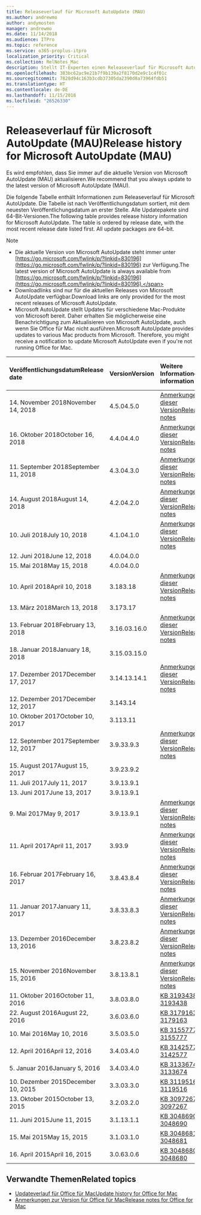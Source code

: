 ```yaml
---
title: Releaseverlauf für Microsoft AutoUpdate (MAU)
ms.author: andrewmo
author: andymosten
manager: andrewmo
ms.date: 11/14/2018
ms.audience: ITPro
ms.topic: reference
ms.service: o365-proplus-itpro
localization_priority: Critical
ms.collection: RelNotes_Mac
description: Stellt IT-Experten einen Releaseverlauf für Microsoft AutoUpdate (MAU) zur Verfügung.
ms.openlocfilehash: 383bc62ac9e21b7f9b139a2f8170d2e9c1c4f01c
ms.sourcegitcommit: 7828d94c163b3cdb37305da2390d8a73964fdb51
ms.translationtype: HT
ms.contentlocale: de-DE
ms.lasthandoff: 11/15/2018
ms.locfileid: "26526330"
---
```

# <a name="release-history-for-microsoft-autoupdate-mau"></a><span data-ttu-id="3de6e-103">Releaseverlauf für Microsoft AutoUpdate (MAU)</span><span class="sxs-lookup"><span data-stu-id="3de6e-103">Release history for Microsoft AutoUpdate (MAU)</span></span>
 
<span data-ttu-id="3de6e-104">Es wird empfohlen, dass Sie immer auf die aktuelle Version von Microsoft AutoUpdate (MAU) aktualisieren.</span><span class="sxs-lookup"><span data-stu-id="3de6e-104">We recommend that you always update to the latest version of Microsoft AutoUpdate (MAU).</span></span>

<span data-ttu-id="3de6e-p101">Die folgende Tabelle enthält Informationen zum Releaseverlauf für Microsoft AutoUpdate. Die Tabelle ist nach Veröffentlichungsdatum sortiert, mit dem neuesten Veröffentlichungsdatum an erster Stelle. Alle Updatepakete sind 64-Bit-Versionen.</span><span class="sxs-lookup"><span data-stu-id="3de6e-p101">The following table provides release history information for Microsoft AutoUpdate. The table is ordered by release date, with the most recent release date listed first. All update packages are 64-bit.</span></span>


> [!NOTE]
> - <span data-ttu-id="3de6e-108">Die aktuelle Version von Microsoft AutoUpdate steht immer unter [https://go.microsoft.com/fwlink/p/?linkid=830196](https://go.microsoft.com/fwlink/p/?linkid=830196) zur Verfügung.</span><span class="sxs-lookup"><span data-stu-id="3de6e-108">The latest version of Microsoft AutoUpdate is always available from [https://go.microsoft.com/fwlink/p/?linkid=830196](https://go.microsoft.com/fwlink/p/?linkid=830196).</span></span>
> - <span data-ttu-id="3de6e-109">Downloadlinks sind nur für die aktuellen Releases von Microsoft AutoUpdate verfügbar.</span><span class="sxs-lookup"><span data-stu-id="3de6e-109">Download links are only provided for the most recent releases of Microsoft AutoUpdate.</span></span>
> - <span data-ttu-id="3de6e-p102">Microsoft AutoUpdate stellt Updates für verschiedene Mac-Produkte von Microsoft bereit. Daher erhalten Sie möglicherweise eine Benachrichtigung zum Aktualisieren von Microsoft AutoUpdate, auch wenn Sie Office für Mac nicht ausführen.</span><span class="sxs-lookup"><span data-stu-id="3de6e-p102">Microsoft AutoUpdate provides updates to various Mac products from Microsoft. Therefore, you might receive a notification to update Microsoft AutoUpdate even if you're not running Office for Mac.</span></span>
  
|<span data-ttu-id="3de6e-112">**Veröffentlichungsdatum**</span><span class="sxs-lookup"><span data-stu-id="3de6e-112">**Release date**</span></span>|<span data-ttu-id="3de6e-113">**Version**</span><span class="sxs-lookup"><span data-stu-id="3de6e-113">**Version**</span></span>|<span data-ttu-id="3de6e-114">**Weitere Informationen**</span><span class="sxs-lookup"><span data-stu-id="3de6e-114">**More information**</span></span>|<span data-ttu-id="3de6e-115">**Downloadlink für Updatepaket**</span><span class="sxs-lookup"><span data-stu-id="3de6e-115">**Download link for the update package**</span></span>|
|:-----|:-----|:-----|:-----|
|<span data-ttu-id="3de6e-116">14. November 2018</span><span class="sxs-lookup"><span data-stu-id="3de6e-116">November 14, 2018</span></span> <br/> |<span data-ttu-id="3de6e-117">4.5.0</span><span class="sxs-lookup"><span data-stu-id="3de6e-117">4.5.0</span></span> <br/> |[<span data-ttu-id="3de6e-118">Anmerkungen zu dieser Version</span><span class="sxs-lookup"><span data-stu-id="3de6e-118">Release notes</span></span>](release-notes-office-for-mac.md#november-2018-release) <br/> |[<span data-ttu-id="3de6e-119">MAU 4.5.0 herunterladen</span><span class="sxs-lookup"><span data-stu-id="3de6e-119">Download MAU 4.1.0</span></span>](https://go.microsoft.com/fwlink/p/?linkid=830196) <br/> |
|<span data-ttu-id="3de6e-120">16. Oktober 2018</span><span class="sxs-lookup"><span data-stu-id="3de6e-120">October 16, 2018</span></span> <br/> |<span data-ttu-id="3de6e-121">4.4.0</span><span class="sxs-lookup"><span data-stu-id="3de6e-121">4.4.0</span></span> <br/> |[<span data-ttu-id="3de6e-122">Anmerkungen zu dieser Version</span><span class="sxs-lookup"><span data-stu-id="3de6e-122">Release notes</span></span>](release-notes-office-for-mac.md#october-2018-release) <br/> |[<span data-ttu-id="3de6e-123">MAU 4.4.0 herunterladen</span><span class="sxs-lookup"><span data-stu-id="3de6e-123">Download MAU 4.1.0</span></span>](https://go.microsoft.com/fwlink/p/?linkid=830196) <br/> |
|<span data-ttu-id="3de6e-124">11. September 2018</span><span class="sxs-lookup"><span data-stu-id="3de6e-124">September 11, 2018</span></span>  <br/> |<span data-ttu-id="3de6e-125">4.3.0</span><span class="sxs-lookup"><span data-stu-id="3de6e-125">4.3.0</span></span>  <br/> |[<span data-ttu-id="3de6e-126">Anmerkungen zu dieser Version</span><span class="sxs-lookup"><span data-stu-id="3de6e-126">Release notes</span></span>](release-notes-office-for-mac.md#september-2018-release) <br/> |[<span data-ttu-id="3de6e-127">MAU 4.3.0 herunterladen</span><span class="sxs-lookup"><span data-stu-id="3de6e-127">Download MAU 4.1.0</span></span>](https://officecdn.microsoft.com/pr/C1297A47-86C4-4C1F-97FA-950631F94777/OfficeMac/Microsoft_AutoUpdate_4.3.18090901_Updater.pkg) <br/> |
|<span data-ttu-id="3de6e-128">14. August 2018</span><span class="sxs-lookup"><span data-stu-id="3de6e-128">August 14, 2018</span></span>  <br/> |<span data-ttu-id="3de6e-129">4.2.0</span><span class="sxs-lookup"><span data-stu-id="3de6e-129">4.2.0</span></span>  <br/> |[<span data-ttu-id="3de6e-130">Anmerkungen zu dieser Version</span><span class="sxs-lookup"><span data-stu-id="3de6e-130">Release notes</span></span>](release-notes-office-for-mac.md#august-2018-release) <br/> |[<span data-ttu-id="3de6e-131">MAU 4.2.0 herunterladen</span><span class="sxs-lookup"><span data-stu-id="3de6e-131">Download MAU 4.1.0</span></span>](https://officecdn.microsoft.com/pr/C1297A47-86C4-4C1F-97FA-950631F94777/OfficeMac/Microsoft_AutoUpdate_4.2.18081201_Updater.pkg) <br/> |
|<span data-ttu-id="3de6e-132">10. Juli 2018</span><span class="sxs-lookup"><span data-stu-id="3de6e-132">July 10, 2018</span></span>  <br/> |<span data-ttu-id="3de6e-133">4.1.0</span><span class="sxs-lookup"><span data-stu-id="3de6e-133">4.1.0</span></span>  <br/> |[<span data-ttu-id="3de6e-134">Anmerkungen zu dieser Version</span><span class="sxs-lookup"><span data-stu-id="3de6e-134">Release notes</span></span>](release-notes-office-for-mac.md#july-2018-release) <br/> |[<span data-ttu-id="3de6e-135">MAU 4.1.0 herunterladen</span><span class="sxs-lookup"><span data-stu-id="3de6e-135">Download MAU 4.1.0</span></span>](https://officecdn.microsoft.com/pr/C1297A47-86C4-4C1F-97FA-950631F94777/OfficeMac/Microsoft_AutoUpdate_4.1.18070902_Updater.pkg) <br/> |
|<span data-ttu-id="3de6e-136">12. Juni 2018</span><span class="sxs-lookup"><span data-stu-id="3de6e-136">June 12, 2018</span></span>  <br/> |<span data-ttu-id="3de6e-137">4.0.0</span><span class="sxs-lookup"><span data-stu-id="3de6e-137">4.0.0</span></span>  <br/> |||
|<span data-ttu-id="3de6e-138">15. Mai 2018</span><span class="sxs-lookup"><span data-stu-id="3de6e-138">May 15, 2018</span></span>  <br/> |<span data-ttu-id="3de6e-139">4.0.0</span><span class="sxs-lookup"><span data-stu-id="3de6e-139">4.0.0</span></span>  <br/> |||
|<span data-ttu-id="3de6e-140">10. April 2018</span><span class="sxs-lookup"><span data-stu-id="3de6e-140">April 10, 2018</span></span>  <br/> |<span data-ttu-id="3de6e-141">3.18</span><span class="sxs-lookup"><span data-stu-id="3de6e-141">3.18</span></span>  <br/> |[<span data-ttu-id="3de6e-142">Anmerkungen zu dieser Version</span><span class="sxs-lookup"><span data-stu-id="3de6e-142">Release notes</span></span>](release-notes-office-for-mac.md#april-2018-release) <br/> ||
|<span data-ttu-id="3de6e-143">13. März 2018</span><span class="sxs-lookup"><span data-stu-id="3de6e-143">March 13, 2018</span></span>  <br/> |<span data-ttu-id="3de6e-144">3.17</span><span class="sxs-lookup"><span data-stu-id="3de6e-144">3.17</span></span>  <br/> |||
|<span data-ttu-id="3de6e-145">13. Februar 2018</span><span class="sxs-lookup"><span data-stu-id="3de6e-145">February 13, 2018</span></span>  <br/> |<span data-ttu-id="3de6e-146">3.16.0</span><span class="sxs-lookup"><span data-stu-id="3de6e-146">3.16.0</span></span>  <br/> |[<span data-ttu-id="3de6e-147">Anmerkungen zu dieser Version</span><span class="sxs-lookup"><span data-stu-id="3de6e-147">Release notes</span></span>](release-notes-office-for-mac.md#february-2018-release) <br/> | <br/> |
|<span data-ttu-id="3de6e-148">18. Januar 2018</span><span class="sxs-lookup"><span data-stu-id="3de6e-148">January 18, 2018</span></span>  <br/> |<span data-ttu-id="3de6e-149">3.15.0</span><span class="sxs-lookup"><span data-stu-id="3de6e-149">3.15.0</span></span>  <br/> |<br/> |
|<span data-ttu-id="3de6e-150">17. Dezember 2017</span><span class="sxs-lookup"><span data-stu-id="3de6e-150">December 17, 2017</span></span>  <br/> |<span data-ttu-id="3de6e-151">3.14.1</span><span class="sxs-lookup"><span data-stu-id="3de6e-151">3.14.1</span></span>  <br/> |[<span data-ttu-id="3de6e-152">Anmerkungen zu dieser Version</span><span class="sxs-lookup"><span data-stu-id="3de6e-152">Release notes</span></span>](release-notes-office-for-mac.md#december-2017-release) <br/> | <br/> |
|<span data-ttu-id="3de6e-153">12. Dezember 2017</span><span class="sxs-lookup"><span data-stu-id="3de6e-153">December 12, 2017</span></span>  <br/> |<span data-ttu-id="3de6e-154">3.14</span><span class="sxs-lookup"><span data-stu-id="3de6e-154">3.14</span></span>  <br/> ||  <br/> |
|<span data-ttu-id="3de6e-155">10. Oktober 2017</span><span class="sxs-lookup"><span data-stu-id="3de6e-155">October 10, 2017</span></span>  <br/> |<span data-ttu-id="3de6e-156">3.11</span><span class="sxs-lookup"><span data-stu-id="3de6e-156">3.11</span></span>  <br/> ||<br/> |
|<span data-ttu-id="3de6e-157">12. September 2017</span><span class="sxs-lookup"><span data-stu-id="3de6e-157">September 12, 2017</span></span>  <br/> |<span data-ttu-id="3de6e-158">3.9.3</span><span class="sxs-lookup"><span data-stu-id="3de6e-158">3.9.3</span></span>  <br/> |[<span data-ttu-id="3de6e-159">Anmerkungen zu dieser Version</span><span class="sxs-lookup"><span data-stu-id="3de6e-159">Release notes</span></span>](release-notes-office-for-mac.md#september-2017-release) <br/> |<br/> |
|<span data-ttu-id="3de6e-160">15. August 2017</span><span class="sxs-lookup"><span data-stu-id="3de6e-160">August 15, 2017</span></span>  <br/> |<span data-ttu-id="3de6e-161">3.9.2</span><span class="sxs-lookup"><span data-stu-id="3de6e-161">3.9.2</span></span>  <br/> || <br/> |
|<span data-ttu-id="3de6e-162">11. Juli 2017</span><span class="sxs-lookup"><span data-stu-id="3de6e-162">July 11, 2017</span></span>  <br/> |<span data-ttu-id="3de6e-163">3.9.1</span><span class="sxs-lookup"><span data-stu-id="3de6e-163">3.9.1</span></span>  <br/> || <br/> |
|<span data-ttu-id="3de6e-164">13. Juni 2017</span><span class="sxs-lookup"><span data-stu-id="3de6e-164">June 13, 2017</span></span>  <br/> |<span data-ttu-id="3de6e-165">3.9.1</span><span class="sxs-lookup"><span data-stu-id="3de6e-165">3.9.1</span></span>  <br/> || <br/> |
|<span data-ttu-id="3de6e-166">9. Mai 2017</span><span class="sxs-lookup"><span data-stu-id="3de6e-166">May 9, 2017</span></span>  <br/> |<span data-ttu-id="3de6e-167">3.9.1</span><span class="sxs-lookup"><span data-stu-id="3de6e-167">3.9.1</span></span>  <br/> |[<span data-ttu-id="3de6e-168">Anmerkungen zu dieser Version</span><span class="sxs-lookup"><span data-stu-id="3de6e-168">Release notes</span></span>](release-notes-office-for-mac.md#may-2017-release) <br/> | <br/> |
|<span data-ttu-id="3de6e-169">11. April 2017</span><span class="sxs-lookup"><span data-stu-id="3de6e-169">April 11, 2017</span></span>  <br/> |<span data-ttu-id="3de6e-170">3.9</span><span class="sxs-lookup"><span data-stu-id="3de6e-170">3.9</span></span>  <br/> |[<span data-ttu-id="3de6e-171">Anmerkungen zu dieser Version</span><span class="sxs-lookup"><span data-stu-id="3de6e-171">Release notes</span></span>](release-notes-office-for-mac.md#april-2017-release) <br/> |  <br/> |
|<span data-ttu-id="3de6e-172">16. Februar 2017</span><span class="sxs-lookup"><span data-stu-id="3de6e-172">February 16, 2017</span></span>  <br/> |<span data-ttu-id="3de6e-173">3.8.4</span><span class="sxs-lookup"><span data-stu-id="3de6e-173">3.8.4</span></span>  <br/> |[<span data-ttu-id="3de6e-174">Anmerkungen zu dieser Version</span><span class="sxs-lookup"><span data-stu-id="3de6e-174">Release notes</span></span>](release-notes-office-for-mac.md#february-2017-release) <br/> | <br/> |
|<span data-ttu-id="3de6e-175">11. Januar 2017</span><span class="sxs-lookup"><span data-stu-id="3de6e-175">January 11, 2017</span></span>  <br/> |<span data-ttu-id="3de6e-176">3.8.3</span><span class="sxs-lookup"><span data-stu-id="3de6e-176">3.8.3</span></span>  <br/> |[<span data-ttu-id="3de6e-177">Anmerkungen zu dieser Version</span><span class="sxs-lookup"><span data-stu-id="3de6e-177">Release notes</span></span>](release-notes-office-for-mac.md#january-2017-release) <br/> | <br/> |
|<span data-ttu-id="3de6e-178">13. Dezember 2016</span><span class="sxs-lookup"><span data-stu-id="3de6e-178">December 13, 2016</span></span>  <br/> |<span data-ttu-id="3de6e-179">3.8.2</span><span class="sxs-lookup"><span data-stu-id="3de6e-179">3.8.2</span></span>  <br/> |[<span data-ttu-id="3de6e-180">Anmerkungen zu dieser Version</span><span class="sxs-lookup"><span data-stu-id="3de6e-180">Release notes</span></span>](release-notes-office-for-mac.md#december-2016-release) <br/> | <br/> |
|<span data-ttu-id="3de6e-181">15. November 2016</span><span class="sxs-lookup"><span data-stu-id="3de6e-181">November 15, 2016</span></span>  <br/> |<span data-ttu-id="3de6e-182">3.8.1</span><span class="sxs-lookup"><span data-stu-id="3de6e-182">3.8.1</span></span>  <br/> |[<span data-ttu-id="3de6e-183">Anmerkungen zu dieser Version</span><span class="sxs-lookup"><span data-stu-id="3de6e-183">Release notes</span></span>](release-notes-office-for-mac.md#november-2016-release) <br/> | <br/> |
|<span data-ttu-id="3de6e-184">11. Oktober 2016</span><span class="sxs-lookup"><span data-stu-id="3de6e-184">October 11, 2016</span></span>  <br/> |<span data-ttu-id="3de6e-185">3.8.0</span><span class="sxs-lookup"><span data-stu-id="3de6e-185">3.8.0</span></span>  <br/> |[<span data-ttu-id="3de6e-186">KB 3193438</span><span class="sxs-lookup"><span data-stu-id="3de6e-186">KB 3193438</span></span>](https://support.microsoft.com/kb/3193438) <br/> | <br/> |
|<span data-ttu-id="3de6e-187">22. August 2016</span><span class="sxs-lookup"><span data-stu-id="3de6e-187">August 22, 2016</span></span>  <br/> |<span data-ttu-id="3de6e-188">3.6.0</span><span class="sxs-lookup"><span data-stu-id="3de6e-188">3.6.0</span></span>  <br/> |[<span data-ttu-id="3de6e-189">KB 3179163</span><span class="sxs-lookup"><span data-stu-id="3de6e-189">KB 3179163</span></span>](https://support.microsoft.com/kb/3179163) <br/> | <br/> |
|<span data-ttu-id="3de6e-190">10. Mai 2016</span><span class="sxs-lookup"><span data-stu-id="3de6e-190">May 10, 2016</span></span>  <br/> |<span data-ttu-id="3de6e-191">3.5.0</span><span class="sxs-lookup"><span data-stu-id="3de6e-191">3.5.0</span></span>  <br/> |[<span data-ttu-id="3de6e-192">KB 3155777</span><span class="sxs-lookup"><span data-stu-id="3de6e-192">KB 3155777</span></span>](https://support.microsoft.com/kb/3155777) <br/> | <br/> |
|<span data-ttu-id="3de6e-193">12. April 2016</span><span class="sxs-lookup"><span data-stu-id="3de6e-193">April 12, 2016</span></span>  <br/> |<span data-ttu-id="3de6e-194">3.4.0</span><span class="sxs-lookup"><span data-stu-id="3de6e-194">3.4.0</span></span>  <br/> |[<span data-ttu-id="3de6e-195">KB 3142577</span><span class="sxs-lookup"><span data-stu-id="3de6e-195">KB 3142577</span></span>](https://support.microsoft.com/kb/3142577) <br/> | <br/> |
|<span data-ttu-id="3de6e-196">5. Januar 2016</span><span class="sxs-lookup"><span data-stu-id="3de6e-196">January 5, 2016</span></span>  <br/> |<span data-ttu-id="3de6e-197">3.4.0</span><span class="sxs-lookup"><span data-stu-id="3de6e-197">3.4.0</span></span>  <br/> |[<span data-ttu-id="3de6e-198">KB 3133674</span><span class="sxs-lookup"><span data-stu-id="3de6e-198">KB 3133674</span></span>](https://support.microsoft.com/kb/3133674) <br/> | <br/> |
|<span data-ttu-id="3de6e-199">10. Dezember 2015</span><span class="sxs-lookup"><span data-stu-id="3de6e-199">December 10, 2015</span></span>  <br/> |<span data-ttu-id="3de6e-200">3.3.0</span><span class="sxs-lookup"><span data-stu-id="3de6e-200">3.3.0</span></span>  <br/> |[<span data-ttu-id="3de6e-201">KB 3119516</span><span class="sxs-lookup"><span data-stu-id="3de6e-201">KB 3119516</span></span>](https://support.microsoft.com/kb/3119516) <br/> | <br/> |
|<span data-ttu-id="3de6e-202">13. Oktober 2015</span><span class="sxs-lookup"><span data-stu-id="3de6e-202">October 13, 2015</span></span>  <br/> |<span data-ttu-id="3de6e-203">3.2.0</span><span class="sxs-lookup"><span data-stu-id="3de6e-203">3.2.0</span></span>  <br/> |[<span data-ttu-id="3de6e-204">KB 3097267</span><span class="sxs-lookup"><span data-stu-id="3de6e-204">KB 3097267</span></span>](https://support.microsoft.com/kb/3097267) <br/> | <br/> |
|<span data-ttu-id="3de6e-205">11. Juni 2015</span><span class="sxs-lookup"><span data-stu-id="3de6e-205">June 11, 2015</span></span>  <br/> |<span data-ttu-id="3de6e-206">3.1.1</span><span class="sxs-lookup"><span data-stu-id="3de6e-206">3.1.1</span></span>  <br/> |[<span data-ttu-id="3de6e-207">KB 3048690</span><span class="sxs-lookup"><span data-stu-id="3de6e-207">KB 3048690</span></span>](https://support.microsoft.com/kb/3048690) <br/> | <br/> |
|<span data-ttu-id="3de6e-208">15. Mai 2015</span><span class="sxs-lookup"><span data-stu-id="3de6e-208">May 15, 2015</span></span>  <br/> |<span data-ttu-id="3de6e-209">3.1.0</span><span class="sxs-lookup"><span data-stu-id="3de6e-209">3.1.0</span></span>  <br/> |[<span data-ttu-id="3de6e-210">KB 3048681</span><span class="sxs-lookup"><span data-stu-id="3de6e-210">KB 3048681</span></span>](https://support.microsoft.com/kb/3048681) <br/> | <br/> |
|<span data-ttu-id="3de6e-211">16. April 2015</span><span class="sxs-lookup"><span data-stu-id="3de6e-211">April 16, 2015</span></span>  <br/> |<span data-ttu-id="3de6e-212">3.0.6</span><span class="sxs-lookup"><span data-stu-id="3de6e-212">3.0.6</span></span>  <br/> |[<span data-ttu-id="3de6e-213">KB 3048680</span><span class="sxs-lookup"><span data-stu-id="3de6e-213">KB 3048680</span></span>](https://support.microsoft.com/kb/3048680) <br/> | <br/> |

## <a name="related-topics"></a><span data-ttu-id="3de6e-214">Verwandte Themen</span><span class="sxs-lookup"><span data-stu-id="3de6e-214">Related topics</span></span>

- [<span data-ttu-id="3de6e-215">Updateverlauf für Office für Mac</span><span class="sxs-lookup"><span data-stu-id="3de6e-215">Update history for Office for Mac</span></span>](update-history-office-for-mac.md)
- [<span data-ttu-id="3de6e-216">Anmerkungen zur Version für Office für Mac</span><span class="sxs-lookup"><span data-stu-id="3de6e-216">Release notes for Office for Mac</span></span>](release-notes-office-for-mac.md) 